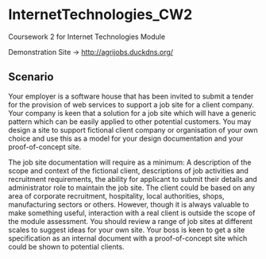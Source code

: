 # InternetTechnologies_CW2
Coursework 2 for Internet Technologies Module

Demonstration Site -> http://agrijobs.duckdns.org/

## Scenario
Your employer is a software house that has been invited to submit a tender for the provision of web
services to support a job site for a client company.
Your company is keen that a solution for a job site which will have a generic pattern which can be
easily applied to other potential customers.
You may design a site to support fictional client company or organisation of your own choice and use
this as a model for your design documentation and your proof-of-concept site.

The job site documentation will require as a minimum: A description of the scope and context of the
fictional client, descriptions of job activities and recruitment requirements, the ability for applicant
to submit their details and administrator role to maintain the job site.
The client could be based on any area of corporate recruitment, hospitality, local authorities, shops,
manufacturing sectors or others. However, though it is always valuable to make something useful,
interaction with a real client is outside the scope of the module assessment.
You should review a range of job sites at different scales to suggest ideas for your own site.
Your boss is keen to get a site specification as an internal document with a proof-of-concept site
which could be shown to potential clients.
